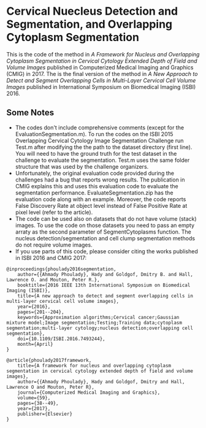 # Cervical Nuecleus Detection and Segmentation, and Overlapping Cytoplasm Segmentation

This is the code of the method in *A Framework for Nucleus and Overlapping Cytoplasm Segmentation in Cervical Cytology Extended Depth of Field and Volume Images* published in Computerized Medical Imaging and Graphics (CMIG) in 2017. The is the final version of the method in *A New Approach to Detect and Segment Overlapping Cells in Multi-Layer Cervical Cell Volume Images* published in International Symposium on Biomedical Imaging (ISBI) 2016.

## Some Notes
* The codes don't include comprehensive comments (except for the EvaluationSegmentation.m). To run the codes on the ISBI 2015 Overlapping Cervical Cytology Image Segmentation Challenge run Test.m after modifying the the path to the dataset directory (first line). You will need to have the ground truth for the test dataset in the challenge to evaluate the segmentation. Test.m uses the same folder structure that was used by the challenge organizers.
* Unfortunately, the original evaluation code provided during the challenges had a bug that reports wrong results. The publication in CMIG explains this and uses this evaluation code to evaluate the segmentation performance. EvaluateSegmentation.zip has the evaluation code along with an example. Moreover, the code reports False Discovery Rate at object level instead of False Positive Rate at pixel level (refer to the article).
* The code can be used also on datasets that do not have volume (stack) images. To use the code on those datasets you need to pass an empty arraty as the second parameter of SegmentCytoplasms function. The nucleus detection/segmentation and cell clump segmentation methods do not require volume images.
* If you use parts of this code, please consider citing the works published in ISBI 2016 and CMIG 2017:

```
@inproceedings{phoulady2016segmentation, 
	author={{Ahmady Phoulady}, Hady and Goldgof, Dmitry B. and Hall, Lawrence O. and Mouton, Peter R.}, 
	booktitle={2016 IEEE 13th International Symposium on Biomedical Imaging (ISBI)}, 
	title={A new approach to detect and segment overlapping cells in multi-layer cervical cell volume images}, 
	year={2016}, 
	pages={201--204}, 
	keywords={Approximation algorithms;Cervical cancer;Gaussian mixture model;Image segmentation;Testing;Training data;cytoplasm segmentation;multi-layer cytology;nucleus detection;overlapping cell segmentation}, 
	doi={10.1109/ISBI.2016.7493244}, 
	month={April}
}
```

```
@article{phoulady2017framework,
	title={A framework for nucleus and overlapping cytoplasm segmentation in cervical cytology extended depth of field and volume images},
	author={{Ahmady Phoulady}, Hady and Goldgof, Dmitry and Hall, Lawrence O and Mouton, Peter R},
	journal={Computerized Medical Imaging and Graphics},
	volume={59},
	pages={38--49},
	year={2017},
	publisher={Elsevier}
}
```